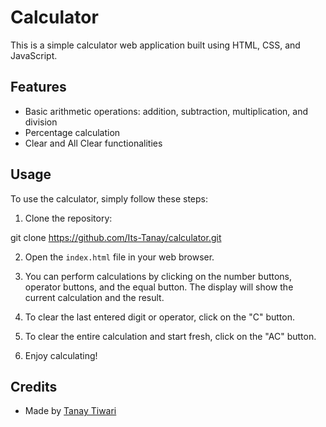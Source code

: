 # Calculator

This is a simple calculator web application built using HTML, CSS, and JavaScript.

## Features

- Basic arithmetic operations: addition, subtraction, multiplication, and division
- Percentage calculation
- Clear and All Clear functionalities

## Usage

To use the calculator, simply follow these steps:

1. Clone the repository:

git clone https://github.com/Its-Tanay/calculator.git

2. Open the `index.html` file in your web browser.

3. You can perform calculations by clicking on the number buttons, operator buttons, and the equal button. The display will show the current calculation and the result.

4. To clear the last entered digit or operator, click on the "C" button.

5. To clear the entire calculation and start fresh, click on the "AC" button.

6. Enjoy calculating!

## Credits

- Made by [Tanay Tiwari](https://github.com/Its-Tanay)


